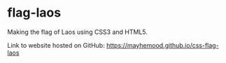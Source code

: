 # flag-laos
Making the flag of Laos using CSS3 and HTML5.

Link to website hosted on GitHub: https://mayhemood.github.io/css-flag-laos
